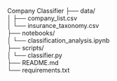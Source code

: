 Company Classifier
├── data/  
│   ├── company_list.csv  
│   └── insurance_taxonomy.csv  
├── notebooks/  
│   └── classification_analysis.ipynb  
├── scripts/  
│   └── classifier.py  
├── README.md  
└── requirements.txt  
